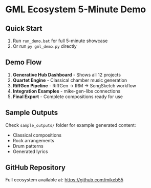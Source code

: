 # GML Ecosystem 5-Minute Demo

## Quick Start
1. Run `run_demo.bat` for full 5-minute showcase
2. Or run `py gml_demo.py` directly

## Demo Flow
1. **Generative Hub Dashboard** - Shows all 12 projects
2. **Quartet Engine** - Classical chamber music generation
3. **RiffGen Pipeline** - RiffGen → IRM → SongSketch workflow
4. **Integration Examples** - mike-gen-libs connections
5. **Final Export** - Complete compositions ready for use

## Sample Outputs
Check `sample_outputs/` folder for example generated content:
- Classical compositions
- Rock arrangements  
- Drum patterns
- Generated lyrics

## GitHub Repository
Full ecosystem available at: https://github.com/mikeb55
